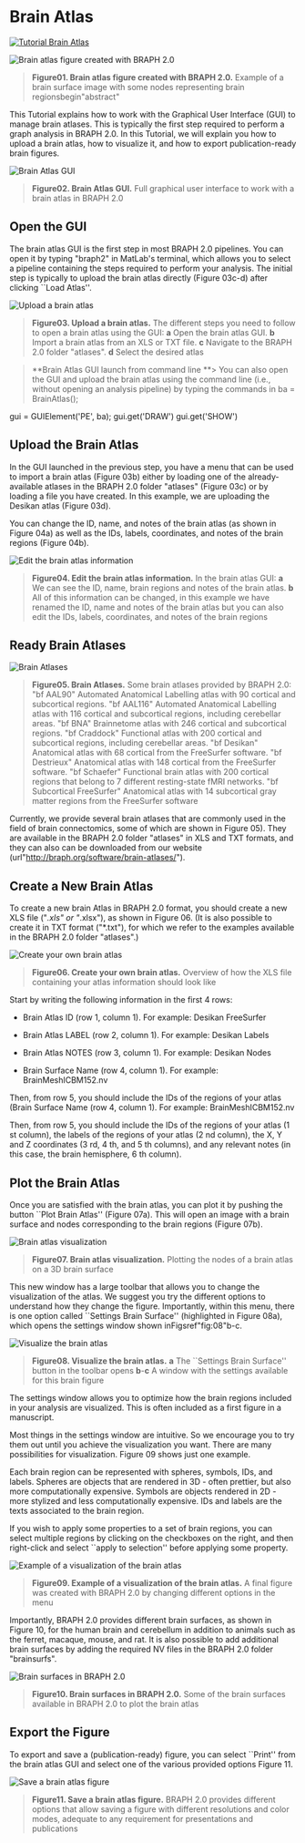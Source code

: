 # Brain Atlas

[![Tutorial Brain Atlas](https://img.shields.io/badge/PDF-Download-red?style=flat-square&logo=adobe-acrobat-reader)](tut_ba.pdf)

![Brain atlas figure created with BRAPH 2.0](fig01.jpg) 
 > **Figure01. Brain atlas figure created with BRAPH 2.0.** Example of a brain surface image with some nodes representing brain regionsbegin"abstract"

This Tutorial explains how to work with the Graphical User Interface (GUI) to manage brain atlases.
This is typically the first step required to perform a graph analysis in BRAPH 2.0. 
In this Tutorial, we will explain you how to upload a brain atlas, how to visualize it, and how to export publication-ready brain figures.




![Brain Atlas GUI](fig02.jpg) 
 > **Figure02. Brain Atlas GUI.** Full graphical user interface to work with a brain atlas in BRAPH 2.0


## Open the GUI

The brain atlas GUI is the first step in most BRAPH 2.0 pipelines. You can open it by typing "braph2" in MatLab's terminal, which allows you to select a pipeline containing the steps required to perform your analysis. The initial step is typically to upload the brain atlas directly (Figure 03c-d) after clicking ``Load Atlas''. 

![Upload a brain atlas](fig03.jpg) 
 > **Figure03. Upload a brain atlas.** The different steps you need to follow to open a brain atlas using the GUI: 
	**a** Open the brain atlas GUI.
	**b** Import a brain atlas from an XLS or TXT file.
	**c** Navigate to the BRAPH 2.0 folder "atlases".
	**d** Select the desired atlas

> **Brain Atlas GUI launch from command line
**> 
You can also open the GUI and upload the brain atlas using the command line (i.e., without opening an analysis pipeline) by typing the commands in ba = BrainAtlas();

gui = GUIElement('PE', ba);
gui.get('DRAW')
gui.get('SHOW')



## Upload the Brain Atlas

In the GUI launched in the previous step, you have a menu that can be used to import a brain atlas (Figure 03b) either by loading one of the already-available atlases in the BRAPH 2.0 folder "atlases" (Figure 03c) or by loading a file you have created. In this example, we are uploading the Desikan atlas (Figure 03d).

You can change the ID, name, and notes of the brain atlas (as shown in Figure 04a) as well as the IDs, labels, coordinates, and notes of the brain regions (Figure 04b).
	
![Edit the brain atlas information](fig04.png) 
 > **Figure04. Edit the brain atlas information.** In the brain atlas GUI: 
	**a** We can see the ID, name, brain regions and notes of the brain atlas.
	**b** All of this information can be changed, in this example we have renamed the ID, name and notes of the brain atlas but you can also edit the IDs, labels, coordinates, and notes of the brain regions

## Ready Brain Atlases

![Brain Atlases](fig05.jpg) 
 > **Figure05. Brain Atlases.** Some brain atlases provided by BRAPH 2.0:
	"bf AAL90" Automated Anatomical Labelling atlas with 90 cortical and subcortical regions.
	"bf AAL116" Automated Anatomical Labelling atlas with 116 cortical and subcortical regions, including cerebellar areas.
	"bf BNA" Brainnetome atlas with 246 cortical and subcortical regions.
	"bf Craddock" Functional atlas with 200 cortical and subcortical regions, including cerebellar areas.
	"bf Desikan" Anatomical atlas with 68 cortical from the FreeSurfer software.
	"bf Destrieux" Anatomical atlas with 148 cortical from the FreeSurfer software.
	"bf Schaefer" Functional brain atlas with 200 cortical regions that belong to 7 different resting-state fMRI networks.
	"bf Subcortical FreeSurfer" Anatomical atlas with 14 subcortical gray matter regions from the FreeSurfer software

Currently, we provide several brain atlases that are commonly used in the field of brain connectomics, some of which are shown in Figure 05). 
They are available in the BRAPH 2.0 folder "atlases" in XLS and TXT formats, and they can also can be downloaded from our website (url"http://braph.org/software/brain-atlases/").


## Create a New Brain Atlas

To create a new brain Atlas in BRAPH 2.0 format, you should create a new XLS file ("*.xls" or "*.xlsx"), as shown in Figure 06. 
(It is also possible to create it in TXT format ("*.txt"), for which we refer to the examples available in the BRAPH 2.0 folder "atlases".)

![Create your own brain atlas](fig06.jpg) 
 > **Figure06. Create your own brain atlas.** Overview of how the XLS file containing your atlas information should look like

Start by writing the following information in the first 4 rows:


- Brain Atlas ID (row 1, column 1). 
For example: Desikan FreeSurfer

- Brain Atlas LABEL (row 2, column 1). 
For example: Desikan Labels

- Brain Atlas NOTES (row 3, column 1).
For example: Desikan Nodes

- Brain Surface Name (row 4, column 1).
For example: BrainMeshICBM152.nv


Then, from row 5, you should include the IDs of the regions of your atlas (Brain Surface Name (row 4, column 1).
For example: BrainMeshICBM152.nv


Then, from row 5, you should include the IDs of the regions of your atlas (1 st column), the labels of the regions of your atlas (2 nd column), the X, Y and Z coordinates (3 rd, 4 th, and 5 th columns), and any relevant notes (in this case, the brain hemisphere, 6 th column).	


## Plot the Brain Atlas

Once you are satisfied with the brain atlas, you can plot it by pushing the button ``Plot Brain Atlas'' (Figure 07a). 
This will open an image with a brain surface and nodes corresponding to the brain regions (Figure 07b).

![Brain atlas visualization](fig07.jpg) 
 > **Figure07. Brain atlas visualization.** Plotting the nodes of a brain atlas on a 3D brain surface
	
This new window has a large toolbar that allows you to change the visualization of the atlas. We suggest you try the different options to understand how they change the figure. Importantly, within this menu, there is one option called ``Settings Brain Surface'' (highlighted in Figure 08a), which opens the settings window shown inFigsref"fig:08"b-c.

![Visualize the brain atlas](fig08.jpg) 
 > **Figure08. Visualize the brain atlas.** **a** The ``Settings Brain Surface'' button in the toolbar opens **b**-**c** A window with the settings available for this brain figure

The settings window allows you to optimize how the brain regions included in your analysis are visualized. This is often included as a first figure in a manuscript.

Most things in the settings window are intuitive. So we encourage you to try them out until you achieve the visualization you want. There are many possibilities for visualization. Figure 09 shows just one example.

Each brain region can be represented with spheres, symbols, IDs, and labels.
Spheres are objects that are rendered in 3D - often prettier, but also more computationally expensive.
Symbols are objects rendered in 2D - more stylized and less computationally expensive.
IDs and labels are the texts associated to the brain region.

If you wish to apply some properties to a set of brain regions, you can select multiple regions by clicking on the checkboxes on the right, and then right-click and select ``apply to selection'' before applying some property.

![Example of a visualization of the brain atlas](fig09.jpg) 
 > **Figure09. Example of a visualization of the brain atlas.** A final figure was created with BRAPH 2.0 by changing different options in the menu

Importantly, BRAPH 2.0 provides different brain surfaces, as shown in Figure 10, for the human brain and cerebellum in addition to animals such as the ferret, macaque, mouse, and rat.
It is also possible to add additional brain surfaces by adding the required NV files in the BRAPH 2.0 folder "brainsurfs".

![Brain surfaces in BRAPH 2.0](fig10.png) 
 > **Figure10. Brain surfaces in BRAPH 2.0.** Some of the brain surfaces available in BRAPH 2.0 to plot the brain atlas


## Export the Figure

To export and save a (publication-ready) figure, you can select ``Print'' from the brain atlas GUI and select one of the various provided options Figure 11.

![Save a brain atlas figure](fig11.jpg) 
 > **Figure11. Save a brain atlas figure.** BRAPH 2.0 provides different options that allow saving a figure with different resolutions and color modes, adequate to any requirement for presentations and publications
